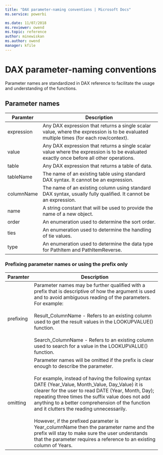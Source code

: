 ```yaml
---
title: "DAX parameter-naming conventions | Microsoft Docs"
ms.service: powerbi 

ms.date: 11/07/2018
ms.reviewer: owend
ms.topic: reference
author: minewiskan
ms.author: owend
manager: kfile
---
```

# DAX parameter-naming conventions
Parameter names are standardized in DAX reference to facilitate the usage and understanding of the functions.  
  
## Parameter names  
  
|Paramter|Description|  
|-|-|  
|expression|Any DAX expression that returns a single scalar value, where the expression is to be evaluated multiple times (for each row/context).|  
|value|Any DAX expression that returns a single scalar value where the expression is to be evaluated exactly once before all other operations.|  
|table|Any DAX expression that returns a table of data.|  
|tableName|The name of an existing table using standard DAX syntax. It cannot be an expression.|  
|columnName|The name of an existing column using standard DAX syntax, usually fully qualified. It cannot be an expression.|  
|name|A string constant that will be used to provide the name of a new object.|  
|order|An enumeration used to determine the sort order.|  
|ties|An enumeration used to determine the handling of tie values.|  
|type|An enumeration used to determine the data type for PathItem and PathItemReverse.|  
  
### Prefixing parameter names or using the prefix only  
  
|Paramter|Description|  
|-|-|  
|prefixing|Parameter names may be further qualified with a prefix that is descriptive of how the argument is used and to avoid ambiguous reading of the parameters. For example:<br /><br />Result_ColumnName -  Refers to an existing column used to get the result values in the LOOKUPVALUE() function.<br /><br />Search_ColumnName - Refers to an existing column used to search for a value in the LOOKUPVALUE() function.|  
|omitting|Parameter names will be omitted if the prefix is clear enough to describe the parameter.<br /><br />For example, instead of having the following syntax DATE (Year_Value, Month_Value, Day_Value) it is clearer for the user to read DATE (Year, Month, Day); repeating three times the suffix value does not add anything to a better comprehension of the function and it clutters the reading unnecessarily.<br /><br />However, if the prefixed parameter is Year_columnName then the parameter name and the prefix will stay to make sure the user understands that the parameter requires a reference to an existing column of Years.|  
  

